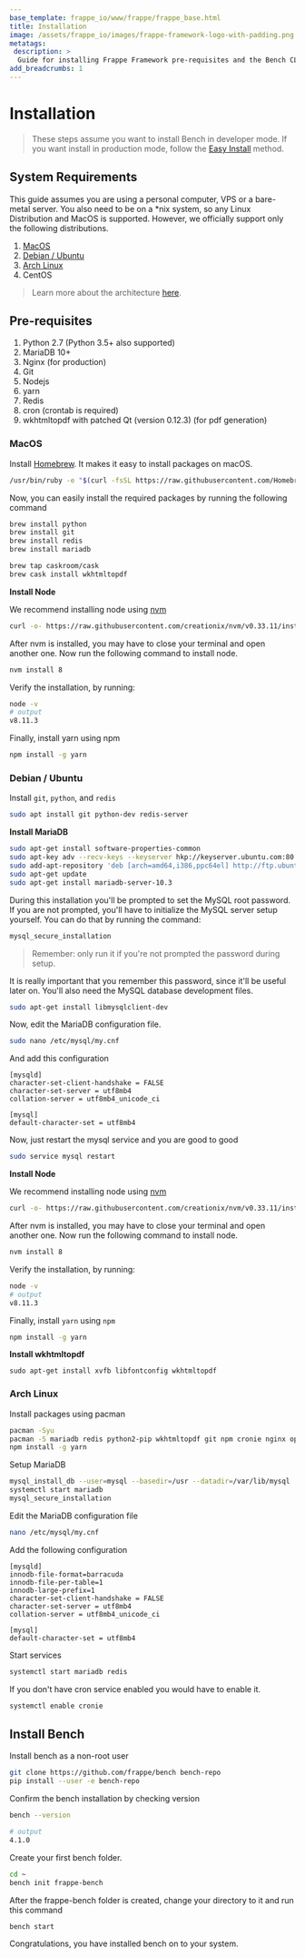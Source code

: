 ```yaml
---
base_template: frappe_io/www/frappe/frappe_base.html
title: Installation
image: /assets/frappe_io/images/frappe-framework-logo-with-padding.png
metatags:
 description: >
  Guide for installing Frappe Framework pre-requisites and the Bench CLI
add_breadcrumbs: 1
---
```


# Installation

> These steps assume you want to install Bench in developer mode. If you want install in production mode, follow the [Easy Install](https://github.com/frappe/bench#easy-install) method.

## System Requirements

This guide assumes you are using a personal computer, VPS or a bare-metal server. You also need to be on a *nix system, so any Linux Distribution and MacOS is supported. However, we officially support only the following distributions.

1. [MacOS](#macos)
1. [Debian / Ubuntu](#debian-ubuntu)
1. [Arch Linux](#arch-linux)
1. CentOS

> Learn more about the architecture [here](/docs/installation/architecture).

## Pre-requisites

1. Python 2.7 (Python 3.5+ also supported)
1. MariaDB 10+
1. Nginx (for production)
1. Git
1. Nodejs
1. yarn
1. Redis
1. cron (crontab is required)
1. wkhtmltopdf with patched Qt (version 0.12.3) (for pdf generation)

### MacOS

Install [Homebrew](https://brew.sh/). It makes it easy to install packages on macOS.

```bash
/usr/bin/ruby -e "$(curl -fsSL https://raw.githubusercontent.com/Homebrew/install/master/install)"
```

Now, you can easily install the required packages by running the following command

```bash
brew install python
brew install git
brew install redis
brew install mariadb

brew tap caskroom/cask
brew cask install wkhtmltopdf
```

**Install Node**

We recommend installing node using [nvm](https://github.com/creationix/nvm)

```bash
curl -o- https://raw.githubusercontent.com/creationix/nvm/v0.33.11/install.sh | bash
```

After nvm is installed, you may have to close your terminal and open another one. Now run the following command to install node.

```bash
nvm install 8
```

Verify the installation, by running:

```bash
node -v
# output
v8.11.3
```

Finally, install yarn using npm

```bash
npm install -g yarn
```

### Debian / Ubuntu

Install `git`, `python`, and `redis`

```bash
sudo apt install git python-dev redis-server
```

**Install MariaDB**

```bash
sudo apt-get install software-properties-common
sudo apt-key adv --recv-keys --keyserver hkp://keyserver.ubuntu.com:80 0xF1656F24C74CD1D8
sudo add-apt-repository 'deb [arch=amd64,i386,ppc64el] http://ftp.ubuntu-tw.org/mirror/mariadb/repo/10.3/ubuntu xenial main'
sudo apt-get update
sudo apt-get install mariadb-server-10.3
```

During this installation you'll be prompted to set the MySQL root password. If you are not prompted, you'll have to initialize the MySQL server setup yourself. You can do that by running the command:

```bash
mysql_secure_installation
```

> Remember: only run it if you're not prompted the password during setup.

It is really important that you remember this password, since it'll be useful later on. You'll also need the MySQL database development files.

```bash
sudo apt-get install libmysqlclient-dev
```

Now, edit the MariaDB configuration file.

```bash
sudo nano /etc/mysql/my.cnf
```

And add this configuration

```hljs
[mysqld]
character-set-client-handshake = FALSE
character-set-server = utf8mb4
collation-server = utf8mb4_unicode_ci

[mysql]
default-character-set = utf8mb4
```

Now, just restart the mysql service and you are good to good

```bash
sudo service mysql restart
```

**Install Node**

We recommend installing node using [nvm](https://github.com/creationix/nvm)

```bash
curl -o- https://raw.githubusercontent.com/creationix/nvm/v0.33.11/install.sh | bash
```

After nvm is installed, you may have to close your terminal and open another one. Now run the following command to install node.

```bash
nvm install 8
```

Verify the installation, by running:

```bash
node -v
# output
v8.11.3
```

Finally, install `yarn` using `npm`

```bash
npm install -g yarn
```

**Install wkhtmltopdf**

```
sudo apt-get install xvfb libfontconfig wkhtmltopdf
```

### Arch Linux

Install packages using pacman

```bash
pacman -Syu
pacman -S mariadb redis python2-pip wkhtmltopdf git npm cronie nginx openssl
npm install -g yarn
```

Setup MariaDB

```bash
mysql_install_db --user=mysql --basedir=/usr --datadir=/var/lib/mysql
systemctl start mariadb
mysql_secure_installation
```

Edit the MariaDB configuration file

```bash
nano /etc/mysql/my.cnf
```

Add the following configuration

```
[mysqld]
innodb-file-format=barracuda
innodb-file-per-table=1
innodb-large-prefix=1
character-set-client-handshake = FALSE
character-set-server = utf8mb4
collation-server = utf8mb4_unicode_ci

[mysql]
default-character-set = utf8mb4
```

Start services

```bash
systemctl start mariadb redis
```

If you don't have cron service enabled you would have to enable it.

```bash
systemctl enable cronie
```

## Install Bench

Install bench as a non-root user

```bash
git clone https://github.com/frappe/bench bench-repo
pip install --user -e bench-repo
```

Confirm the bench installation by checking version

```bash
bench --version

# output
4.1.0
```

Create your first bench folder.

```bash
cd ~
bench init frappe-bench
```

After the frappe-bench folder is created, change your directory to it and run this command

```bash
bench start
```

Congratulations, you have installed bench on to your system.

